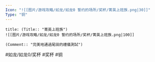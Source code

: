 ```yaml
---
Icon: "![[图片/游戏攻略/如龙/如龙0 誓约的场所/奖杯/菁英上班族.png|30]]"
Type: "铜"
---
```

```ad-common-bronze-trophy
title: (Title:: "菁英上班族")
![[图片/游戏攻略/如龙/如龙0 誓约的场所/奖杯/菁英上班族.png|100]]

(Comment:: "完美地通過尾田的禮儀測試")
```

#如龙/如龙0/奖杯 #奖杯 #铜
